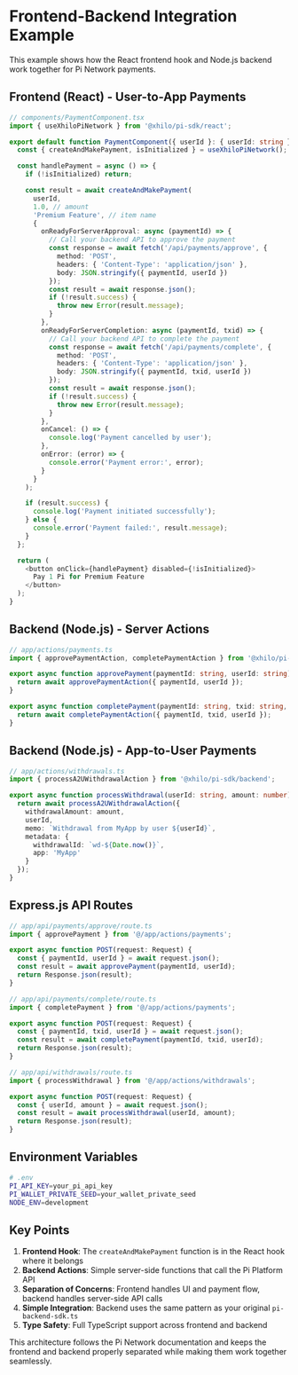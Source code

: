 # Frontend-Backend Integration Example

This example shows how the React frontend hook and Node.js backend work together for Pi Network payments.

## Frontend (React) - User-to-App Payments

```typescript
// components/PaymentComponent.tsx
import { useXhiloPiNetwork } from '@xhilo/pi-sdk/react';

export default function PaymentComponent({ userId }: { userId: string }) {
  const { createAndMakePayment, isInitialized } = useXhiloPiNetwork();

  const handlePayment = async () => {
    if (!isInitialized) return;

    const result = await createAndMakePayment(
      userId,
      1.0, // amount
      'Premium Feature', // item name
      {
        onReadyForServerApproval: async (paymentId) => {
          // Call your backend API to approve the payment
          const response = await fetch('/api/payments/approve', {
            method: 'POST',
            headers: { 'Content-Type': 'application/json' },
            body: JSON.stringify({ paymentId, userId })
          });
          const result = await response.json();
          if (!result.success) {
            throw new Error(result.message);
          }
        },
        onReadyForServerCompletion: async (paymentId, txid) => {
          // Call your backend API to complete the payment
          const response = await fetch('/api/payments/complete', {
            method: 'POST',
            headers: { 'Content-Type': 'application/json' },
            body: JSON.stringify({ paymentId, txid, userId })
          });
          const result = await response.json();
          if (!result.success) {
            throw new Error(result.message);
          }
        },
        onCancel: () => {
          console.log('Payment cancelled by user');
        },
        onError: (error) => {
          console.error('Payment error:', error);
        }
      }
    );

    if (result.success) {
      console.log('Payment initiated successfully');
    } else {
      console.error('Payment failed:', result.message);
    }
  };

  return (
    <button onClick={handlePayment} disabled={!isInitialized}>
      Pay 1 Pi for Premium Feature
    </button>
  );
}
```

## Backend (Node.js) - Server Actions

```typescript
// app/actions/payments.ts
import { approvePaymentAction, completePaymentAction } from '@xhilo/pi-sdk/backend';

export async function approvePayment(paymentId: string, userId: string) {
  return await approvePaymentAction({ paymentId, userId });
}

export async function completePayment(paymentId: string, txid: string, userId: string) {
  return await completePaymentAction({ paymentId, txid, userId });
}
```

## Backend (Node.js) - App-to-User Payments

```typescript
// app/actions/withdrawals.ts
import { processA2UWithdrawalAction } from '@xhilo/pi-sdk/backend';

export async function processWithdrawal(userId: string, amount: number) {
  return await processA2UWithdrawalAction({
    withdrawalAmount: amount,
    userId,
    memo: `Withdrawal from MyApp by user ${userId}`,
    metadata: {
      withdrawalId: `wd-${Date.now()}`,
      app: 'MyApp'
    }
  });
}
```

## Express.js API Routes

```typescript
// app/api/payments/approve/route.ts
import { approvePayment } from '@/app/actions/payments';

export async function POST(request: Request) {
  const { paymentId, userId } = await request.json();
  const result = await approvePayment(paymentId, userId);
  return Response.json(result);
}

// app/api/payments/complete/route.ts
import { completePayment } from '@/app/actions/payments';

export async function POST(request: Request) {
  const { paymentId, txid, userId } = await request.json();
  const result = await completePayment(paymentId, txid, userId);
  return Response.json(result);
}

// app/api/withdrawals/route.ts
import { processWithdrawal } from '@/app/actions/withdrawals';

export async function POST(request: Request) {
  const { userId, amount } = await request.json();
  const result = await processWithdrawal(userId, amount);
  return Response.json(result);
}
```

## Environment Variables

```bash
# .env
PI_API_KEY=your_pi_api_key
PI_WALLET_PRIVATE_SEED=your_wallet_private_seed
NODE_ENV=development
```

## Key Points

1. **Frontend Hook**: The `createAndMakePayment` function is in the React hook where it belongs
2. **Backend Actions**: Simple server-side functions that call the Pi Platform API
3. **Separation of Concerns**: Frontend handles UI and payment flow, backend handles server-side API calls
4. **Simple Integration**: Backend uses the same pattern as your original `pi-backend-sdk.ts`
5. **Type Safety**: Full TypeScript support across frontend and backend

This architecture follows the Pi Network documentation and keeps the frontend and backend properly separated while making them work together seamlessly.
